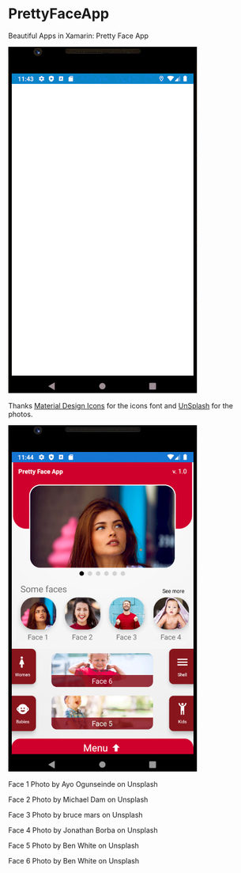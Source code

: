 # PrettyFaceApp
Beautiful Apps in Xamarin: Pretty Face App


![GIF](./Media/PrettyFaceApp.gif)




Thanks [Material Design Icons](https://www.materialdesignicons.com/) for the icons font and [UnSplash](https://www.unsplash.com/) for the photos.

<img width="382" height="700" src="./Media/Preview1.png" />

Face 1
Photo by Ayo Ogunseinde on Unsplash

Face 2
Photo by Michael Dam on Unsplash

Face 3
Photo by bruce mars on Unsplash

Face 4
Photo by Jonathan Borba on Unsplash

Face 5
Photo by Ben White on Unsplash

Face 6
Photo by Ben White on Unsplash